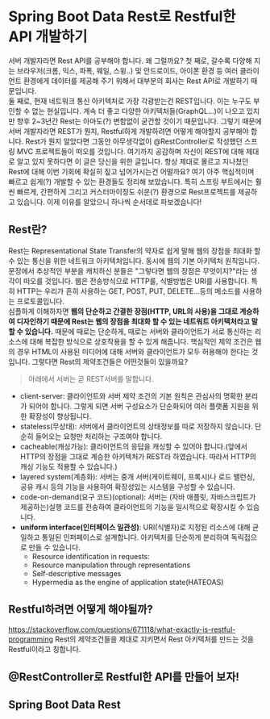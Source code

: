 # Spring Boot Data Rest로 Restful한 API 개발하기
서버 개발자라면 Rest API를 공부해야 합니다. 왜 그럴까요?
첫 째로, 갈수록 다양해 지는 브라우저(크롬, 익스, 파폭, 웨일, 스윙..) 및 안드로이드, 아이폰 환경 등 여러 클라이언트 환경에게 데이터를 제공해 주기 위해서 대부분의 회사는 Rest API로 개발하기 때문입니다.<br> 
둘 째로, 현재 네트워크 통신 아키텍처로 가장 각광받는건 REST입니다. 이는 누구도 부인할 수 없는 현실입니다. 계속 더 좋고 다양한 아키텍처들(GraphQL...)이 나오고 있지만 향후 2~3년간 Rest는 아마도(?) 변함없이 굳건할 것이기 때문입니다. 
그렇기 때문에 서버 개발자라면 REST가 뭔지, Restful하게 개발하려면 어떻게 해야할지 공부해야 합니다. Rest가 뭔지 알았다면 그동안 아무생각없이 @RestController로 작성했던 스프링 MVC 프로젝트들이 떠오를 것입니다. 여기까지 공감하며 자신이 
REST에 대해 제대로 알고 있지 못하다면 이 글은 당신을 위한 글입니다. 항상 제대로 몰르고 지나쳤던 Rest에 대해 이번 기회에 확실히 짚고 넘어가시는건 어떨까요? 여기 아주 핵심적이며 빠르고 쉽게(?) 개발할 수 있는 환경들도 정리해 보았습니다. 
특히 스프링 부트에서는 훨씬 빠르게, 간편하게 그리고 커스터마이징도 쉬운(?) 환경으로 Rest프로젝트를 제공하고 있습니다. 이제 이유를 알았으니 하나씩 순서데로 파보겠습니다!

## Rest란?
Rest는 Representational State Transfer의 약자로 쉽게 말해 웹의 장점을 최대화 할 수 있는 통신을 위한 네트워크 아키텍처입니다. 동시에 웹의 기본 아키텍처 원칙입니다. 문장에서 추상적인 부분을 캐치하신 분들은 "그렇다면 웹의 장점은 무엇이지?"라는 생각이 떠오를 것입니다. 
웹은 전송방식으로 HTTP를, 식별방법은 URI를 사용합니다. 특히 HTTP는 우리가 흔히 사용하는 GET, POST, PUT, DELETE...등의 메소드를 사용하는 프로토콜입니다.  
심플하게 이해하자면 **웹의 단순하고 간결한 장점(HTTP, URL의 사용)을 그대로 계승하여 디자인하기 때문에 Rest는 웹의 장점을 최대화 할 수 있는 네트워트 아키텍처라고 말할 수 있습니다.** 
때문에 때로는 단순하게, 때로는 서버와 클라이언트가 서로 통신하는 리소스에 대해 복잡한 방식으로 상호작용을 할 수 있게 해줍니다. 핵심적인 제약 조건은 웹의 경우 HTML이 사용된 미디어에 대해 서버와 클라이언트가 모두 허용해야 한다는 것입니다. 
그렇다면 Rest의 제약조건들은 어떤것들이 있을까요?
>아래에서 서버는 곧 REST서버를 말합니다.
- client-server: 클라이언트와 서버 제약 조건의 기본 원칙은 관심사의 명확한 분리가 되어야 합니다. 그렇게 되면 서버 구성요소가 단순화되어 여러 플랫폼 지원을 위한 확장성이 향상됩니다. 
- stateless(무상태): 서버에서 클라이언트의 상태정보를 따로 저장하지 않습니다. 단순히 들어오는 요청만 처리하는 구조여야 합니다.
- cacheable(캐싱가능): 클라이언트의 응답을 캐싱할 수 있어야 합니다.(앞에서 HTTP의 장점을 그대로 계승한 아키텍처가 REST라 하였습니다. 따라서 HTTP의 캐싱 기능도 적용할 수 있습니다.)
- layered system(계층화): 서버는 중개 서버(게이트웨이, 프록시)나 로드 밸런싱, 공유 캐시 등의 기능을 사용하여 확장성있는 시스템을 구성할 수 있습니다.
- code-on-demand(요구 코드)(optional): 서버는 (자바 애플릿, 자바스크립트가 제공하는)실행 코드를 전송하여 클라이언트의 기능을 일시적으로 확장시킬 수 있습니다.
- **uniform interface(인터페이스 일관성)**: URI(식별자)로 지정된 리소스에 대해 균일하고 통일된 인퍼페이스로 설계합니다. 아키텍처를 단순하게 분리하여 독릭접으로 만들 수 있습니다.
	- Resource identification in requests: 
	- Resource manipulation through representations
	- Self-descriptive messages
	- Hypermedia as the engine of application state(HATEOAS)

## Restful하려면 어떻게 해야될까?
https://stackoverflow.com/questions/671118/what-exactly-is-restful-programming
Rest의 제약조건들을 제대로 지키면서 Rest 아키텍처를 만드는 것을 Restful이라고 칭합니다.  


## @RestController로 Restful한 API를 만들어 보자!


## Spring Boot Data Rest

